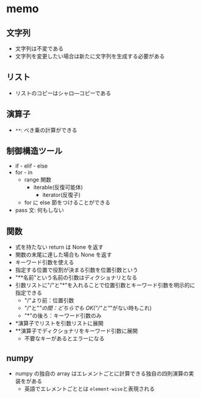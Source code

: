 # memo

## 文字列

- 文字列は不変である
- 文字列を変更したい場合は新たに文字列を生成する必要がある

## リスト

- リストのコピーはシャロ―コピーである

## 演算子

- `**`: べき乗の計算ができる

## 制御構造ツール

- if - elif - else
- for - in
  - range 関数
    - iterable(反復可能体)
      - iterator(反復子)
  - for に else 節をつけることができる
- pass 文: 何もしない

## 関数

- 式を持たない return は None を返す
- 関数の末尾に達した場合も None を返す
- キーワード引数を使える
- 指定する位置で役割が決まる引数を位置引数という
- "\*\*名前"という名前の引数はディクショナリとなる
- 引数リストに"/"と"\*"を入れることで位置引数とキーワード引数を明示的に指定できる
  - "/"より前：位置引数
  - "/"と"_"の間：どちらでも OK("/"と"_"がない時もこれ)
  - "\*"の後ろ：キーワード引数のみ
- \*演算子でリストを引数リストに展開
- \*\*演算子でディクショナリをキーワード引数に展開
  - 不要なキーがあるとエラーになる

## numpy

- numpy の独自の array はエレメントごとに計算できる独自の四則演算の実装をがある
  - 英語でエレメントごととは `element-wise`と表現される
